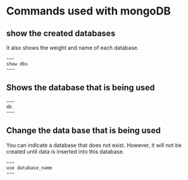 # Commands used with mongoDB

## show the created databases
It also shows the weight and name of each database.

	~~~
	show dbs
	~~~
## Shows the database that is being used

	~~~
	db
	~~~
## Change the data base that is being used
You can indicate a database that does not exist. However, it will not be 
created until data is inserted into this database.

	~~~
	use database_name
	~~~
